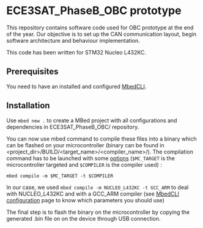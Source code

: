 # ECE3SAT_PhaseB_OBC prototype

This repository contains software code used for OBC prototype at the end of the year.
Our objective is to set up the CAN communication layout, begin software architecture and behaviour implementation.

This code has been written for STM32 Nucleo L432KC.

## Prerequisites

You need to have an installed and configured [MbedCLI](https://os.mbed.com/docs/v5.7/tools/arm-mbed-cli.html).


## Installation

Use `mbed new .` to create a MBed project with all configurations and dependencies in ECE3SAT_PhaseB_OBC/ repository.

You can now use mbed command to compile these files into a binary which can be flashed on your microcontroller (binary can be found 
in <project_dir>/BUILD/<target_name>/<compiler_name>/). The compilation command has to be launched with some [options](https://github.com/ARMmbed/mbed-cli#compiling-your-program) (`$MC_TARGET` is the microcontroller targeted and `$COMPILER` is the compiler used) :

`mbed compile -m $MC_TARGET -t $COMPILER`


In our case, we used `mbed compile -m NUCLEO_L432KC -t GCC_ARM` to deal with NUCLEO_L432KC and with a GCC_ARM compiler
(see [MbedCLI configuration](https://os.mbed.com/docs/v5.7/tools/configuring-mbed-cli.html) page to know which parameters you should use)

The final step is to flash the binary on the microcontroller by copying the generated .bin file on on the device through USB connection.
